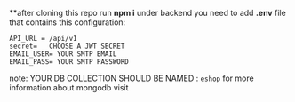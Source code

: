 **after cloning this repo run **npm i** 
under backend you need to add **.env** file that contains this configuration:
```
API_URL = /api/v1
secret=   CHOOSE A JWT SECRET 
EMAIL_USER= YOUR SMTP EMAIL
EMAIL_PASS= YOUR SMTP PASSWORD
```

note: 
YOUR DB COLLECTION SHOULD BE NAMED : `eshop`
for more information about mongodb visit 

